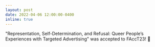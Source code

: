 ```yaml
---
layout: post
date: 2022-04-06 12:00:00-0400
inline: true
---
```


"Representation, Self-Determination, and Refusal: Queer People’s Experiences with Targeted Advertising" was accepted to FAccT23! 🎉
